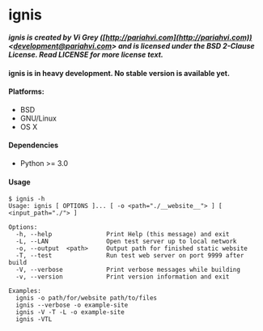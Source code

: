 # ignis

**_ignis is created by Vi Grey ([http://pariahvi.com](http://pariahvi.com)) <[development@pariahvi.com](mailto:development@pariahvi.com)> and is licensed under the BSD 2-Clause License.  Read LICENSE for more license text._**

#### ignis is in heavy development.  No stable version is available yet.

#### Platforms:
- BSD
- GNU/Linux
- OS X

#### Dependencies
- Python >= 3.0

#### Usage
    $ ignis -h
    Usage: ignis [ OPTIONS ]... [ -o <path="./__website__"> ] [ <input_path="./"> ]

    Options:
      -h, --help               Print Help (this message) and exit
      -L, --LAN                Open test server up to local network
      -o, --output  <path>     Output path for finished static website
      -T, --test               Run test web server on port 9999 after build
      -V, --verbose            Print verbose messages while building
      -v, --version            Print version information and exit

    Examples:
      ignis -o path/for/website path/to/files
      ignis --verbose -o example-site
      ignis -V -T -L -o example-site
      ignis -VTL
